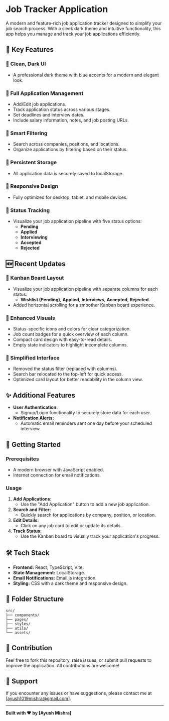 
# Job Tracker Application

A modern and feature-rich job application tracker designed to simplify your job search process. With a sleek dark theme and intuitive functionality, this app helps you manage and track your job applications efficiently.

## 🌟 Key Features

### 🔹 Clean, Dark UI
- A professional dark theme with blue accents for a modern and elegant look.

### 🔹 Full Application Management
- Add/Edit job applications.
- Track application status across various stages.
- Set deadlines and interview dates.
- Include salary information, notes, and job posting URLs.

### 🔹 Smart Filtering
- Search across companies, positions, and locations.
- Organize applications by filtering based on their status.

### 🔹 Persistent Storage
- All application data is securely saved to localStorage.

### 🔹 Responsive Design
- Fully optimized for desktop, tablet, and mobile devices.

### 🔹 Status Tracking
- Visualize your job application pipeline with five status options:
  - **Pending**
  - **Applied**
  - **Interviewing**
  - **Accepted**
  - **Rejected**

## 🆕 Recent Updates

### 🔸 Kanban Board Layout
- Visualize your job application pipeline with separate columns for each status:
  - **Wishlist (Pending)**, **Applied**, **Interviews**, **Accepted**, **Rejected**.
- Added horizontal scrolling for a smoother Kanban board experience.

### 🔸 Enhanced Visuals
- Status-specific icons and colors for clear categorization.
- Job count badges for a quick overview of each column.
- Compact card design with easy-to-read details.
- Empty state indicators to highlight incomplete columns.

### 🔸 Simplified Interface
- Removed the status filter (replaced with columns).
- Search bar relocated to the top-left for quick access.
- Optimized card layout for better readability in the column view.

## ✨ Additional Features

- **User Authentication:** 
  - Signup/Login functionality to securely store data for each user.
- **Notification Alerts:**
  - Automatic email reminders sent one day before your scheduled interview.

## 🚀 Getting Started

### Prerequisites
- A modern browser with JavaScript enabled.
- Internet connection for email notifications.

### Usage
1. **Add Applications:**
   - Use the "Add Application" button to add a new job application.
2. **Search and Filter:**
   - Quickly search for applications by company, position, or location.
3. **Edit Details:**
   - Click on any job card to edit or update its details.
4. **Track Status:**
   - Use the Kanban board to visually track your application's progress.

## 🛠️ Tech Stack
- **Frontend:** React, TypeScript, Vite.
- **State Management:** LocalStorage.
- **Email Notifications:** Email.js integration.
- **Styling:** CSS with a dark theme and responsive design.

## 📂 Folder Structure
```
src/
├── components/
├── pages/
├── styles/
├── utils/
└── assets/
```


## 🤝 Contribution
Feel free to fork this repository, raise issues, or submit pull requests to improve the application. All contributions are welcome!

## 📧 Support
If you encounter any issues or have suggestions, please contact me at [ayush1019mishra@gmail.com].


---
**Built with ❤️ by [Ayush Mishra]**
